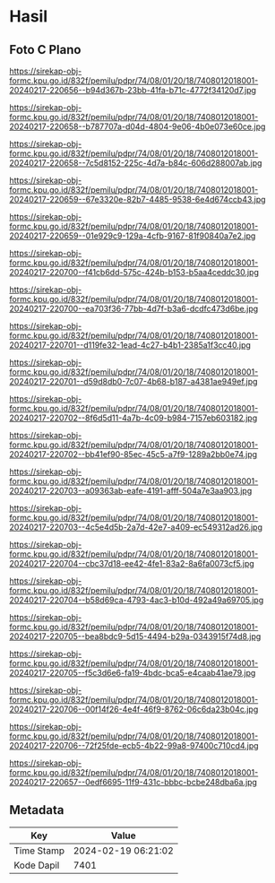 # Hasil

## Foto C Plano

https://sirekap-obj-formc.kpu.go.id/832f/pemilu/pdpr/74/08/01/20/18/7408012018001-20240217-220656--b94d367b-23bb-41fa-b71c-4772f34120d7.jpg

https://sirekap-obj-formc.kpu.go.id/832f/pemilu/pdpr/74/08/01/20/18/7408012018001-20240217-220658--b787707a-d04d-4804-9e06-4b0e073e60ce.jpg

https://sirekap-obj-formc.kpu.go.id/832f/pemilu/pdpr/74/08/01/20/18/7408012018001-20240217-220658--7c5d8152-225c-4d7a-b84c-606d288007ab.jpg

https://sirekap-obj-formc.kpu.go.id/832f/pemilu/pdpr/74/08/01/20/18/7408012018001-20240217-220659--67e3320e-82b7-4485-9538-6e4d674ccb43.jpg

https://sirekap-obj-formc.kpu.go.id/832f/pemilu/pdpr/74/08/01/20/18/7408012018001-20240217-220659--01e929c9-129a-4cfb-9167-81f90840a7e2.jpg

https://sirekap-obj-formc.kpu.go.id/832f/pemilu/pdpr/74/08/01/20/18/7408012018001-20240217-220700--f41cb6dd-575c-424b-b153-b5aa4ceddc30.jpg

https://sirekap-obj-formc.kpu.go.id/832f/pemilu/pdpr/74/08/01/20/18/7408012018001-20240217-220700--ea703f36-77bb-4d7f-b3a6-dcdfc473d6be.jpg

https://sirekap-obj-formc.kpu.go.id/832f/pemilu/pdpr/74/08/01/20/18/7408012018001-20240217-220701--d119fe32-1ead-4c27-b4b1-2385a1f3cc40.jpg

https://sirekap-obj-formc.kpu.go.id/832f/pemilu/pdpr/74/08/01/20/18/7408012018001-20240217-220701--d59d8db0-7c07-4b68-b187-a4381ae949ef.jpg

https://sirekap-obj-formc.kpu.go.id/832f/pemilu/pdpr/74/08/01/20/18/7408012018001-20240217-220702--8f6d5d11-4a7b-4c09-b984-7157eb603182.jpg

https://sirekap-obj-formc.kpu.go.id/832f/pemilu/pdpr/74/08/01/20/18/7408012018001-20240217-220702--bb41ef90-85ec-45c5-a7f9-1289a2bb0e74.jpg

https://sirekap-obj-formc.kpu.go.id/832f/pemilu/pdpr/74/08/01/20/18/7408012018001-20240217-220703--a09363ab-eafe-4191-afff-504a7e3aa903.jpg

https://sirekap-obj-formc.kpu.go.id/832f/pemilu/pdpr/74/08/01/20/18/7408012018001-20240217-220703--4c5e4d5b-2a7d-42e7-a409-ec549312ad26.jpg

https://sirekap-obj-formc.kpu.go.id/832f/pemilu/pdpr/74/08/01/20/18/7408012018001-20240217-220704--cbc37d18-ee42-4fe1-83a2-8a6fa0073cf5.jpg

https://sirekap-obj-formc.kpu.go.id/832f/pemilu/pdpr/74/08/01/20/18/7408012018001-20240217-220704--b58d69ca-4793-4ac3-b10d-492a49a69705.jpg

https://sirekap-obj-formc.kpu.go.id/832f/pemilu/pdpr/74/08/01/20/18/7408012018001-20240217-220705--bea8bdc9-5d15-4494-b29a-0343915f74d8.jpg

https://sirekap-obj-formc.kpu.go.id/832f/pemilu/pdpr/74/08/01/20/18/7408012018001-20240217-220705--f5c3d6e6-fa19-4bdc-bca5-e4caab41ae79.jpg

https://sirekap-obj-formc.kpu.go.id/832f/pemilu/pdpr/74/08/01/20/18/7408012018001-20240217-220706--00f14f26-4e4f-46f9-8762-06c6da23b04c.jpg

https://sirekap-obj-formc.kpu.go.id/832f/pemilu/pdpr/74/08/01/20/18/7408012018001-20240217-220706--72f25fde-ecb5-4b22-99a8-97400c710cd4.jpg

https://sirekap-obj-formc.kpu.go.id/832f/pemilu/pdpr/74/08/01/20/18/7408012018001-20240217-220657--0edf6695-11f9-431c-bbbc-bcbe248dba6a.jpg


## Metadata

| Key        | Value               |
| ---------- | ------------------- |
| Time Stamp | 2024-02-19 06:21:02 |
| Kode Dapil | 7401                |



